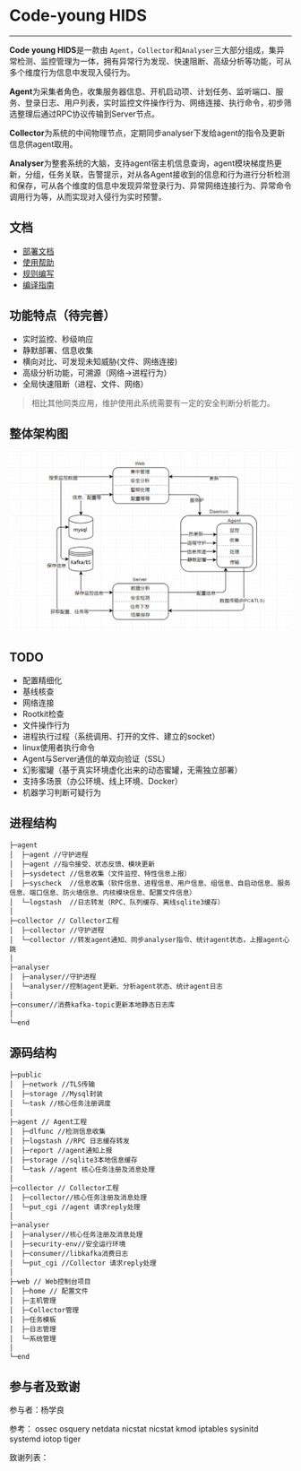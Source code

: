 # Code-young HIDS 
----------
**Code young HIDS**是一款由 `Agent`，`Collector`和`Analyser`三大部分组成，集异常检测、监控管理为一体，拥有异常行为发现、快速阻断、高级分析等功能，可从多个维度行为信息中发现入侵行为。

**Agent**为采集者角色，收集服务器信息、开机启动项、计划任务、监听端口、服务、登录日志、用户列表，实时监控文件操作行为、网络连接、执行命令，初步筛选整理后通过RPC协议传输到Server节点。

**Collector**为系统的中间物理节点，定期同步analyser下发给agent的指令及更新信息供agent取用。

**Analyser**为整套系统的大脑，支持agent宿主机信息查询，agent模块梯度热更新，分组，任务关联，告警提示，对从各Agent接收到的信息和行为进行分析检测和保存，可从各个维度的信息中发现异常登录行为、异常网络连接行为、异常命令调用行为等，从而实现对入侵行为实时预警。


## 文档

* [部署文档](./docs/)
* [使用帮助](./docs/)
* [规则编写](./docs/)
* [编译指南](./docs/)

## 功能特点（待完善）


- 实时监控、秒级响应
- 静默部署、信息收集
- 横向对比、可发现未知威胁(文件、网络连接)
- 高级分析功能，可溯源（网络->进程行为）
- 全局快速阻断（进程、文件、网络）


> 相比其他同类应用，维护使用此系统需要有一定的安全判断分析能力。


## 整体架构图
![](./docs/lc.png)


## TODO
- 配置精细化
- 基线核查
- 网络连接
- Rootkit检查
- 文件操作行为
- 进程执行过程（系统调用、打开的文件、建立的socket）
- linux使用者执行命令
- Agent与Server通信的单双向验证（SSL）
- 幻影蜜罐（基于真实环境虚化出来的动态蜜罐，无需独立部署）
- 支持多场景（办公环境、线上环境、Docker）
- 机器学习判断可疑行为


## 进程结构
```
├─agent 
│  ├─agent //守护进程
│  ├─agent //指令接受、状态反馈、模块更新
│  ├─sysdetect //信息收集（文件监控、特性信息上报）
│  ├─syscheck  //信息收集（软件信息、进程信息、用户信息、组信息、自启动信息、服务信息、端口信息、防火墙信息、内核模块信息、配置文件信息）
│  └─logstash  //日志转发（RPC、队列缓存、离线sqlite3缓存）
│  
├─collector // Collector工程
│  ├─collector //守护进程
│  └─collector //转发agent通知、同步analyser指令、统计agent状态，上报agent心跳
│
├─analyser
│  ├─analyser//守护进程
│  └─analyser//控制agent更新、分析agent状态、统计agent日志
│
├─consumer//消费kafka-topic更新本地静态日志库
│
└─end
```

## 源码结构
```
├─public
│  ├─network //TLS传输
│  ├─storage //Mysql封装
│  └─task //核心任务注册调度
│
├─agent // Agent工程
│  ├─dlfunc //检测信息收集
│  ├─logstash //RPC 日志缓存转发
│  ├─report //agent通知上报
│  ├─storage //sqlite3本地信息缓存
│  └─task //agent 核心任务注册及消息处理
│
├─collector // Collector工程
│  ├─collector//核心任务注册及消息处理
│  └─put_cgi //agent 请求reply处理
│
├─analyser
│  ├─analyser//核心任务注册及消息处理
│  ├─security-env//安全运行环境
│  ├─consumer//libkafka消费日志
│  └─put_cgi //Collector 请求reply处理
│
├─web // Web控制台项目
│  ├─home // 配置文件
│  ├─主机管理
│  ├─Collector管理
│  ├─任务模板
│  ├─日志管理
│  └─系统管理
│
└─end
```

## 参与者及致谢

参与者：杨学良

参考：
ossec
osquery
netdata
nicstat
nicstat
kmod
iptables
sysinitd
systemd
iotop
tiger


致谢列表：
